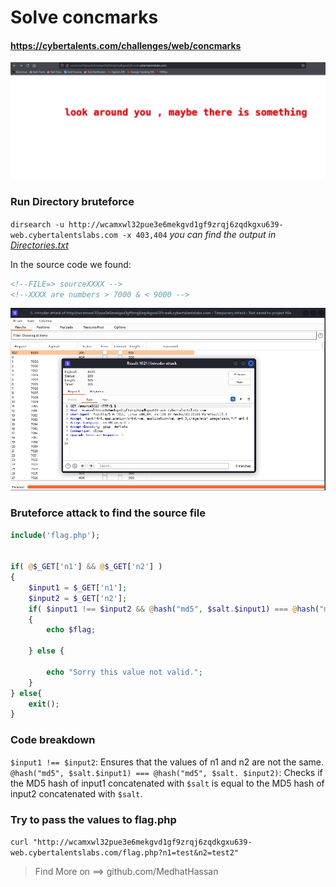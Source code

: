 # Solve concmarks
#### https://cybertalents.com/challenges/web/concmarks

![alt text](image.png)

### Run Directory bruteforce
`dirsearch -u http://wcamxwl32pue3e6mekgvd1gf9zrqj6zqdkgxu639-web.cybertalentslabs.com -x 403,404`
*you can find the output in [Directories.txt](Directories.txt)*

In the source code we found:
```html
<!--FILE=> sourceXXXX -->
<!--XXXX are numbers > 7000 & < 9000 -->
```

![alt text](image-1.png)

### Bruteforce attack to find the source file
```php
include('flag.php');	


if( @$_GET['n1'] && @$_GET['n2'] )
{
	$input1 = $_GET['n1'];
	$input2 = $_GET['n2'];
	if( $input1 !== $input2 && @hash("md5", $salt.$input1) === @hash("md5", $salt. $input2) )
	{
		echo $flag;

	} else {

		echo "Sorry this value not valid.";
	}
} else{
	exit();
}

```

### Code breakdown
`$input1 !== $input2`: Ensures that the values of n1 and n2 are not the same.
`@hash("md5", $salt.$input1) === @hash("md5", $salt. $input2)`: Checks if the MD5 hash of input1 concatenated with `$salt` is equal to the MD5 hash of input2 concatenated with `$salt`.

### Try to pass the values to flag.php

`curl "http://wcamxwl32pue3e6mekgvd1gf9zrqj6zqdkgxu639-web.cybertalentslabs.com/flag.php?n1=test&n2=test2"`

>Find More on ==> github.com/MedhatHassan 
